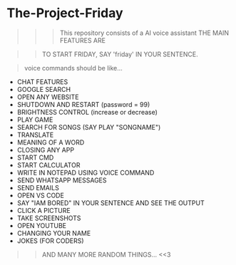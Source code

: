 # The-Project-Friday
>>>This repository consists of a AI voice assistant THE MAIN FEATURES ARE

>> TO START FRIDAY, SAY 'friday' IN YOUR SENTENCE.

> voice commands should be like...
* CHAT FEATURES
* GOOGLE SEARCH
* OPEN ANY WEBSITE
* SHUTDOWN AND RESTART (password = 99)
* BRIGHTNESS CONTROL (increase or decrease)
* PLAY GAME
* SEARCH FOR SONGS (SAY PLAY "SONGNAME")
* TRANSLATE
* MEANING OF A WORD
* CLOSING ANY APP
* START CMD
* START CALCULATOR
* WRITE IN NOTEPAD USING VOICE COMMAND
* SEND WHATSAPP MESSAGES
* SEND EMAILS
* OPEN VS CODE
* SAY "IAM BORED" IN YOUR SENTENCE AND SEE THE OUTPUT
* CLICK A PICTURE
* TAKE SCREENSHOTS
* OPEN YOUTUBE
* CHANGING YOUR NAME
* JOKES (FOR CODERS)
>> AND MANY MORE RANDOM THINGS... <<3
